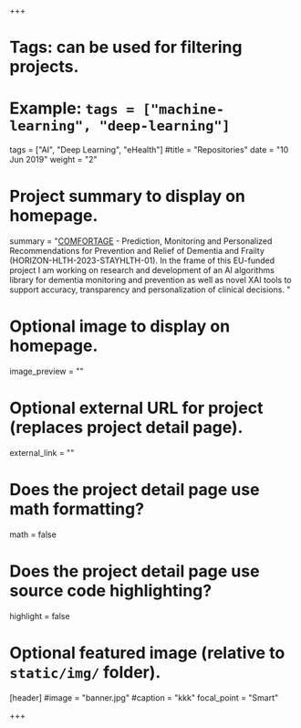 +++
# Tags: can be used for filtering projects.
# Example: `tags = ["machine-learning", "deep-learning"]`
tags = ["AI", "Deep Learning", "eHealth"]
#title = "Repositories"
date = "10 Jun 2019"
weight = "2"
# Project summary to display on homepage.
summary = "[COMFORTAGE](https://www.comfortage.eu) - Prediction, Monitoring and Personalized Recommendations for Prevention and Relief of Dementia and Frailty (HORIZON-HLTH-2023-STAYHLTH-01). In the frame of this EU-funded project I am working on research and development of an AI algorithms library for dementia monitoring and prevention as well as novel XAI tools to support accuracy, transparency and personalization of clinical decisions. "

# Optional image to display on homepage.
image_preview = ""

# Optional external URL for project (replaces project detail page).
external_link = ""

# Does the project detail page use math formatting?
math = false

# Does the project detail page use source code highlighting?
highlight = false

# Optional featured image (relative to `static/img/` folder).
[header]
#image = "banner.jpg"
#caption = "kkk"
focal_point = "Smart"

+++
